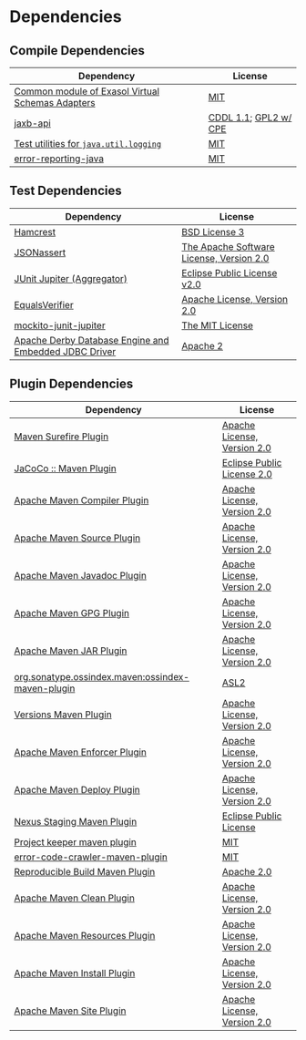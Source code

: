 <!-- @formatter:off -->
# Dependencies

## Compile Dependencies

| Dependency                                            | License                         |
| ----------------------------------------------------- | ------------------------------- |
| [Common module of Exasol Virtual Schemas Adapters][0] | [MIT][1]                        |
| [jaxb-api][2]                                         | [CDDL 1.1][3]; [GPL2 w/ CPE][3] |
| [Test utilities for `java.util.logging`][5]           | [MIT][1]                        |
| [error-reporting-java][7]                             | [MIT][1]                        |

## Test Dependencies

| Dependency                                                  | License                                        |
| ----------------------------------------------------------- | ---------------------------------------------- |
| [Hamcrest][9]                                               | [BSD License 3][10]                            |
| [JSONassert][11]                                            | [The Apache Software License, Version 2.0][12] |
| [JUnit Jupiter (Aggregator)][13]                            | [Eclipse Public License v2.0][14]              |
| [EqualsVerifier][15]                                        | [Apache License, Version 2.0][12]              |
| [mockito-junit-jupiter][17]                                 | [The MIT License][18]                          |
| [Apache Derby Database Engine and Embedded JDBC Driver][19] | [Apache 2][12]                                 |

## Plugin Dependencies

| Dependency                                              | License                           |
| ------------------------------------------------------- | --------------------------------- |
| [Maven Surefire Plugin][21]                             | [Apache License, Version 2.0][22] |
| [JaCoCo :: Maven Plugin][23]                            | [Eclipse Public License 2.0][24]  |
| [Apache Maven Compiler Plugin][25]                      | [Apache License, Version 2.0][22] |
| [Apache Maven Source Plugin][27]                        | [Apache License, Version 2.0][22] |
| [Apache Maven Javadoc Plugin][29]                       | [Apache License, Version 2.0][22] |
| [Apache Maven GPG Plugin][31]                           | [Apache License, Version 2.0][12] |
| [Apache Maven JAR Plugin][33]                           | [Apache License, Version 2.0][22] |
| [org.sonatype.ossindex.maven:ossindex-maven-plugin][35] | [ASL2][12]                        |
| [Versions Maven Plugin][37]                             | [Apache License, Version 2.0][22] |
| [Apache Maven Enforcer Plugin][39]                      | [Apache License, Version 2.0][22] |
| [Apache Maven Deploy Plugin][41]                        | [Apache License, Version 2.0][12] |
| [Nexus Staging Maven Plugin][43]                        | [Eclipse Public License][44]      |
| [Project keeper maven plugin][45]                       | [MIT][1]                          |
| [error-code-crawler-maven-plugin][47]                   | [MIT][1]                          |
| [Reproducible Build Maven Plugin][49]                   | [Apache 2.0][12]                  |
| [Apache Maven Clean Plugin][51]                         | [Apache License, Version 2.0][22] |
| [Apache Maven Resources Plugin][53]                     | [Apache License, Version 2.0][22] |
| [Apache Maven Install Plugin][55]                       | [Apache License, Version 2.0][12] |
| [Apache Maven Site Plugin][57]                          | [Apache License, Version 2.0][22] |

[23]: https://www.eclemma.org/jacoco/index.html
[45]: https://github.com/exasol/project-keeper-maven-plugin
[7]: https://github.com/exasol/error-reporting-java
[12]: http://www.apache.org/licenses/LICENSE-2.0.txt
[21]: https://maven.apache.org/surefire/maven-surefire-plugin/
[43]: http://www.sonatype.com/public-parent/nexus-maven-plugins/nexus-staging/nexus-staging-maven-plugin/
[1]: https://opensource.org/licenses/MIT
[17]: https://github.com/mockito/mockito
[19]: http://db.apache.org/derby/
[37]: http://www.mojohaus.org/versions-maven-plugin/
[10]: http://opensource.org/licenses/BSD-3-Clause
[25]: https://maven.apache.org/plugins/maven-compiler-plugin/
[3]: https://oss.oracle.com/licenses/CDDL+GPL-1.1
[31]: http://maven.apache.org/plugins/maven-gpg-plugin/
[53]: https://maven.apache.org/plugins/maven-resources-plugin/
[51]: https://maven.apache.org/plugins/maven-clean-plugin/
[24]: https://www.eclipse.org/legal/epl-2.0/
[44]: http://www.eclipse.org/legal/epl-v10.html
[5]: https://github.com/exasol/java-util-logging-testing
[18]: https://github.com/mockito/mockito/blob/main/LICENSE
[49]: http://zlika.github.io/reproducible-build-maven-plugin
[57]: https://maven.apache.org/plugins/maven-site-plugin/
[22]: https://www.apache.org/licenses/LICENSE-2.0.txt
[39]: https://maven.apache.org/enforcer/maven-enforcer-plugin/
[14]: https://www.eclipse.org/legal/epl-v20.html
[2]: https://github.com/eclipse-ee4j/jaxb-api
[55]: http://maven.apache.org/plugins/maven-install-plugin/
[13]: https://junit.org/junit5/
[35]: https://sonatype.github.io/ossindex-maven/maven-plugin/
[11]: https://github.com/skyscreamer/JSONassert
[15]: http://www.jqno.nl/equalsverifier
[27]: https://maven.apache.org/plugins/maven-source-plugin/
[9]: http://hamcrest.org/JavaHamcrest/
[41]: http://maven.apache.org/plugins/maven-deploy-plugin/
[29]: https://maven.apache.org/plugins/maven-javadoc-plugin/
[0]: https://github.com/exasol/virtual-schema-common-java
[47]: https://github.com/exasol/error-code-crawler-maven-plugin
[33]: https://maven.apache.org/plugins/maven-jar-plugin/
